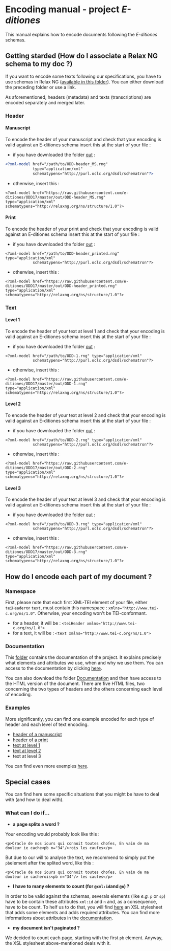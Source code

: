 # Encoding manual - project *E-ditiones*

This manual explains how to encode documents following the *E-ditiones* schemas.

## Getting starded (How do I associate a Relax NG schema to my doc ?)

If you want to encode some texts following our specifications, you have to use schemas in Relax NG ([available in this folder](https://github.com/e-ditiones/ODD17/tree/master/out)). You can either download the preceding folder or use a link.

As aforementioned, headers (metadata) and texts (transcriptions) are encoded separately and merged later.

### Header

#### Manuscript

To encode the header of your manuscript and check that your encoding is valid against an E-ditiones schema insert this at the start of your file :
* if you have downloaded the folder [out](https://github.com/e-ditiones/ODD17/tree/master/out) :
```xml
<?xml-model href="/path/to/ODD-header_MS.rng"
            type="application/xml" 
            schematypens="http://purl.oclc.org/dsdl/schematron"?>
```
* otherwise, insert this :
```
<?xml-model href="https://raw.githubusercontent.com/e-ditiones/ODD17/master/out/ODD-header_MS.rng" 
type="application/xml" schematypens="http://relaxng.org/ns/structure/1.0"?>
```

#### Print

To encode the header of your print and check that your encoding is valid against an E-ditiones schema insert this at the start of your file :
* if you have downloaded the folder [out](https://github.com/e-ditiones/ODD17/tree/master/out) :
```
<?xml-model href="/path/to/ODD-header_printed.rng" type="application/xml" 
            schematypens="http://purl.oclc.org/dsdl/schematron"?>
```
* otherwise, insert this :
```
<?xml-model href="https://raw.githubusercontent.com/e-ditiones/ODD17/master/out/ODD-header_printed.rng" 
type="application/xml" schematypens="http://relaxng.org/ns/structure/1.0"?>
```

### Text

#### Level 1

To encode the header of your text at level 1 and check that your encoding is valid against an E-ditiones schema insert this at the start of your file :
* if you have downloaded the folder [out](https://github.com/e-ditiones/ODD17/tree/master/out) :
```
<?xml-model href="/path/to/ODD-1.rng" type="application/xml" 
            schematypens="http://purl.oclc.org/dsdl/schematron"?>
```
* otherwise, insert this :
```
<?xml-model href="https://raw.githubusercontent.com/e-ditiones/ODD17/master/out/ODD-1.rng" 
type="application/xml" schematypens="http://relaxng.org/ns/structure/1.0"?>
```

#### Level 2

To encode the header of your text at level 2 and check that your encoding is valid against an E-ditiones schema insert this at the start of your file :
* if you have downloaded the folder [out](https://github.com/e-ditiones/ODD17/tree/master/out) :
```
<?xml-model href="/path/to/ODD-2.rng" type="application/xml" 
            schematypens="http://purl.oclc.org/dsdl/schematron"?>
```
* otherwise, insert this :
```
<?xml-model href="https://raw.githubusercontent.com/e-ditiones/ODD17/master/out/ODD-2.rng" 
type="application/xml" schematypens="http://relaxng.org/ns/structure/1.0"?>
```

#### Level 3

To encode the header of your text at level 3 and check that your encoding is valid against an E-ditiones schema insert this at the start of your file :
* if you have downloaded the folder [out](https://github.com/e-ditiones/ODD17/tree/master/out) :
```
<?xml-model href="/path/to/ODD-3.rng" type="application/xml" 
            schematypens="http://purl.oclc.org/dsdl/schematron"?>
```
* otherwise, insert this :
```
<?xml-model href="https://raw.githubusercontent.com/e-ditiones/ODD17/master/out/ODD-3.rng" 
type="application/xml" schematypens="http://relaxng.org/ns/structure/1.0"?>
```

## How do I encode each part of my document ?

### Namespace

First, please note that each first XML-TEI element of your file, either `teiHeader`or `text`, must contain this namespace : `xmlns="http://www.tei-c.org/ns/1.0"`. Otherwise, your encoding won't be TEI-conformant.
* for a header, it will be : 
`<teiHeader xmlns="http://www.tei-c.org/ns/1.0">`
* for a text, it will be :
`<text xmlns="http://www.tei-c.org/ns/1.0">`

### Documentation

This [folder](https://github.com/e-ditiones/ODD17/tree/master/Documentation) contains the documentation of the project. It explains precisely what elements and attributes we use, when and why we use them.
You can access to the documentation by clicking [here](https://github.com/e-ditiones/ODD17/blob/master/Documentation/ODD-body.xml).

You can also download the folder [Documentation](https://github.com/e-ditiones/ODD17/tree/master/Documentation) and then have access to the HTML version of the document. There are five HTML files, two concerning the two types of headers and the others concerning each level of encoding.

### Examples

More significantly, you can find one example encoded for each type of header and each level of text encoding.
* [header of a manuscript](https://github.com/e-ditiones/ODD17/blob/master/Examples/EXP_0007_header.xml)
* [header of a print](https://github.com/e-ditiones/ODD17/blob/master/Examples/EXP_0003_header.xml)
* [text at level 1](https://github.com/e-ditiones/ODD17/blob/master/Examples/EXP_0002_level-1_text.xml)
* [text at level 2](https://github.com/e-ditiones/ODD17/blob/master/Examples/EXP_0002_level-2_text.xml)
* text at level 3

You can find even more exemples [here](https://github.com/e-ditiones/ODD17/tree/master/Examples).

## Special cases

You can find here some specific situations that you might be have to deal with (and how to deal with).

### What can I do if...

* **a page splits a word ?**

Your encoding would probably look like this : 

```<p>Oracle de nos iours qui connoit toutes choſes, En vain de ma douleur ie cache<pb n="34"/>rois les cauſes</p>```

But due to our will to analyse the text, we recommend to simply put the `pb`element after the splited word, like this :

```<p>Oracle de nos iours qui connoit toutes choſes, En vain de ma douleur ie cacherois<pb n="34"/> les cauſes</p>```

* **I have to many elements to count (for `@xml:id`and `@n`) ?**

In order to be valid against the schemas, severals elements (like *e.g.* `p` or `sp`) have to be contain these attributes `xml:id` and `n` and, as a consequence, have to be count. To helf us to do that, you will find [here]() an XSL stylesheet that adds some elements and adds required attributes.
You can find more informations about attributes in the [documentation](https://github.com/e-ditiones/ODD17/blob/master/Documentation/ODD-body.xml#L34).

* **my document isn't paginated ?**

We decided to count each page, starting with the first `pb` element. Anyway, the XSL stylesheet above-mentioned deals with it.
